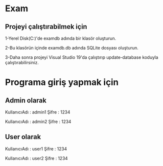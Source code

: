 # Exam
## Projeyi çalıştırabilmek için
1-Yerel Disk(C:)'de examdb adında bir klasör oluşturun.

2-Bu klasörün içinde examdb.db adında SQLite dosyası oluşturun.

3-Daha sonra projeyi Visual Studio 19'da çalıştırıp  update-database  koduyla çalıştırabilirsiniz.

# Programa giriş yapmak için
## Admin olarak

KullanıcıAdı : admin1
Şifre : 1234

KullanıcıAdı : admin2
Şifre : 1234
## User olarak
KullanıcıAdı : user1
Şifre : 1234

KullanıcıAdı : user2 
Şifre : 1234
